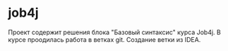 # job4j
Проект содержит решения блока "Базовый синтаксис" курса Job4j.
В курсе проодилась работа в ветках git.
Создание ветки из IDEA.
